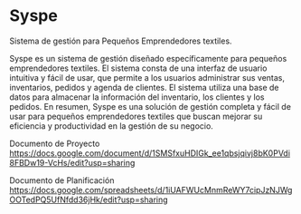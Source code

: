 # Syspe
Sistema de gestión para Pequeños Emprendedores textiles.

Syspe es un sistema de gestión diseñado específicamente para pequeños emprendedores textiles. 
El sistema consta de una interfaz de usuario intuitiva y fácil de usar, que permite a los usuarios administrar sus ventas, inventarios, pedidos y agenda de clientes.
El sistema utiliza una base de datos para almacenar la información del inventario, los clientes y los pedidos.
En resumen, Syspe es una solución de gestión completa y fácil de usar para pequeños emprendedores textiles que buscan mejorar su eficiencia y productividad en la gestión de su negocio.

Documento de Proyecto
https://docs.google.com/document/d/1SMSfxuHDIGk_ee1qbsjqivj8bK0PVdi8FBDw19-VcHs/edit?usp=sharing

Documento de Planificación
https://docs.google.com/spreadsheets/d/1iUAFWUcMnmReWY7cipJzNJWgOOTedPQ5UfNfdd36jHk/edit?usp=sharing
